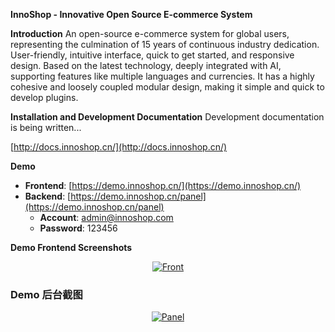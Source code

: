 **InnoShop - Innovative Open Source E-commerce System**

**Introduction**
An open-source e-commerce system for global users, representing the culmination of 15 years of continuous industry dedication. User-friendly, intuitive interface, quick to get started, and responsive design. Based on the latest technology, deeply integrated with AI, supporting features like multiple languages and currencies. It has a highly cohesive and loosely coupled modular design, making it simple and quick to develop plugins.

**Installation and Development Documentation**
Development documentation is being written...

[http://docs.innoshop.cn/](http://docs.innoshop.cn/)

**Demo**
- **Frontend**: [https://demo.innoshop.cn/](https://demo.innoshop.cn/)
- **Backend**: [https://demo.innoshop.cn/panel](https://demo.innoshop.cn/panel)
  - **Account**: admin@innoshop.com
  - **Password**: 123456

**Demo Frontend Screenshots**

<p align="center">
    <a href="https://www.innoshop.cn" target="_blank">
        <img src="https://www.innoshop.cn/images/readme/front.jpg?v" alt="Front">
    </a>
</p>

### Demo 后台截图
<p align="center">
    <a href="https://www.innoshop.com" target="_blank">
        <img src="https://www.innoshop.cn/images/readme/panel.jpg?v" alt="Panel">
    </a>
</p>
